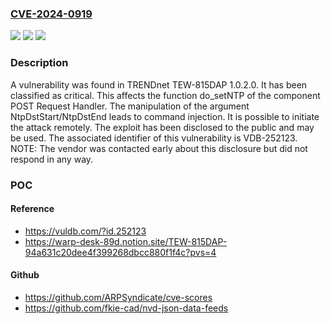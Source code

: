 ### [CVE-2024-0919](https://cve.mitre.org/cgi-bin/cvename.cgi?name=CVE-2024-0919)
![](https://img.shields.io/static/v1?label=Product&message=TEW-815DAP&color=blue)
![](https://img.shields.io/static/v1?label=Version&message=%3D%201.0.2.0%20&color=brighgreen)
![](https://img.shields.io/static/v1?label=Vulnerability&message=CWE-77%20Command%20Injection&color=brighgreen)

### Description

A vulnerability was found in TRENDnet TEW-815DAP 1.0.2.0. It has been classified as critical. This affects the function do_setNTP of the component POST Request Handler. The manipulation of the argument NtpDstStart/NtpDstEnd leads to command injection. It is possible to initiate the attack remotely. The exploit has been disclosed to the public and may be used. The associated identifier of this vulnerability is VDB-252123. NOTE: The vendor was contacted early about this disclosure but did not respond in any way.

### POC

#### Reference
- https://vuldb.com/?id.252123
- https://warp-desk-89d.notion.site/TEW-815DAP-94a631c20dee4f399268dbcc880f1f4c?pvs=4

#### Github
- https://github.com/ARPSyndicate/cve-scores
- https://github.com/fkie-cad/nvd-json-data-feeds


